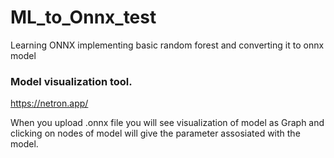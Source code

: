 # ML_to_Onnx_test
Learning ONNX implementing basic random forest and converting it to onnx model

### Model visualization tool.
  https://netron.app/
  
When you upload .onnx file you will see visualization of model as Graph and clicking on nodes of model will give the parameter assosiated with the model.


